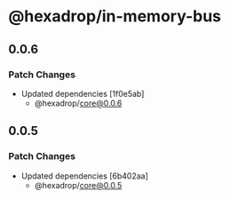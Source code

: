 # @hexadrop/in-memory-bus

## 0.0.6

### Patch Changes

- Updated dependencies [1f0e5ab]
  - @hexadrop/core@0.0.6

## 0.0.5

### Patch Changes

- Updated dependencies [6b402aa]
  - @hexadrop/core@0.0.5
